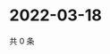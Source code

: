 # 2022-03-18

共 0 条

<!-- BEGIN WEIBO -->
<!-- 最后更新时间 Fri Mar 18 2022 07:12:11 GMT+0800 (China Standard Time) -->

<!-- END WEIBO -->
